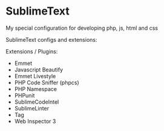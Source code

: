 SublimeText
===========

My special configuration for developing php, js, html and css

SublimeText configs and extensions:

Extensions / Plugins:

- Emmet 
- Javascript Beautify
- Emmet Livestyle
- PHP Code Sniffer (phpcs)
- PHP Namespace
- PHPunit
- SublimeCodeIntel
- SublimeLinter
- Tag
- Web Inspector 3
 


